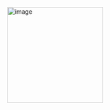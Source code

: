 <img width="223" alt="image" src="https://github.com/user-attachments/assets/0818dced-f54b-4be1-b276-7b59710484d8" />
